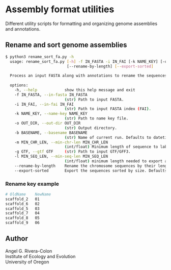 # Assembly format utilities

Different utility scripts for formatting and organizing genome assemblies and annotations.

## Rename and sort genome assemblies

```sh
$ python3 rename_sort_fa.py -h
  usage: rename_sort_fa.py [-h] -f IN_FASTA -i IN_FAI [-k NAME_KEY] [-o OUT_DIR] [-b BASENAME] [-m MIN_CHR_LEN] [-g GTF] [-l MIN_SEQ_LEN]
                           [--rename-by-length] [--export-sorted]
  
  Process an input FASTA along with annotations to rename the sequences and sort the output.
  
  options:
    -h, --help            show this help message and exit
    -f IN_FASTA, --in-fasta IN_FASTA
                          (str) Path to input FASTA.
    -i IN_FAI, --in-fai IN_FAI
                          (str) Path to input FASTA index (FAI).
    -k NAME_KEY, --name-key NAME_KEY
                          (str) Path to name key file.
    -o OUT_DIR, --out-dir OUT_DIR
                          (str) Output directory.
    -b BASENAME, --basename BASENAME
                          (str) Name of current run. Defaults to datetime.
    -m MIN_CHR_LEN, --min-chr-len MIN_CHR_LEN
                          (int/float) Minimum length of sequence to label as a chromosome. [default = 1,000,000]
    -g GTF, --gtf GTF     (str) Path to input GTF/GFF3.
    -l MIN_SEQ_LEN, --min-seq-len MIN_SEQ_LEN
                          (int/float) minimum length needed to export a sequence. [default = 1,000]
    --rename-by-length    Rename the chromosome sequences by their length in BP (i.e., longest sequences is chromosome 1).
    --export-sorted       Export the sequences sorted by size. Defaults to the order of sequences in the FAI.
```

### Rename key example

```sh
# OldName    NewName
scaffold_2   01
scaffold_6   02
scaffold_5   03
scaffold_7   04
scaffold_8   05
scaffold_9   06
```

## Author

Angel G. Rivera-Colon  
Institute of Ecology and Evolution  
University of Oregon

